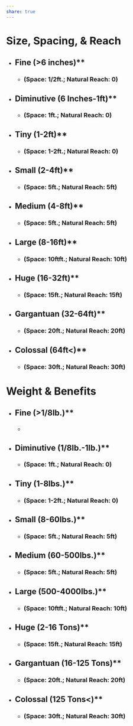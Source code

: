 ```yaml
---
share: true
---
```

# Size, Spacing, & Reach
- ## Fine (>6 inches)**
   - ### (Space: 1/2ft.; Natural Reach: 0)
- ## Diminutive (6 Inches-1ft)**
   - ### (Space: 1ft.; Natural Reach: 0)
- ## Tiny (1-2ft)**
   - ### (Space: 1-2ft.; Natural Reach: 0) 
- ## Small (2-4ft)**
   - ### (Space: 5ft.; Natural Reach: 5ft)
- ## Medium (4-8ft)**
   - ### (Space: 5ft.; Natural Reach: 5ft) 
- ## Large (8-16ft)**
   - ### (Space: 10ftft.; Natural Reach: 10ft) 
- ## Huge (16-32ft)**
   - ### (Space: 15ft.; Natural Reach: 15ft) 
- ## Gargantuan (32-64ft)**
   - ### (Space: 20ft.; Natural Reach: 20ft) 
- ## Colossal (64ft<)**
   - ### (Space: 30ft.; Natural Reach: 30ft)


# Weight & Benefits
- ## Fine (>1/8lb.)**
   - ### 
- ## Diminutive (1/8lb.-1lb.)**
   - ### (Space: 1ft.; Natural Reach: 0)
- ## Tiny (1-8lbs.)**
   - ### (Space: 1-2ft.; Natural Reach: 0) 
- ## Small (8-60lbs.)**
   - ### (Space: 5ft.; Natural Reach: 5ft)
- ## Medium (60-500lbs.)**
   - ### (Space: 5ft.; Natural Reach: 5ft) 
- ## Large (500-4000lbs.)**
   - ### (Space: 10ftft.; Natural Reach: 10ft) 
- ## Huge (2-16 Tons)**
   - ### (Space: 15ft.; Natural Reach: 15ft) 
- ## Gargantuan (16-125 Tons)**
   - ### (Space: 20ft.; Natural Reach: 20ft) 
- ## Colossal (125 Tons<)**
   - ### (Space: 30ft.; Natural Reach: 30ft)


